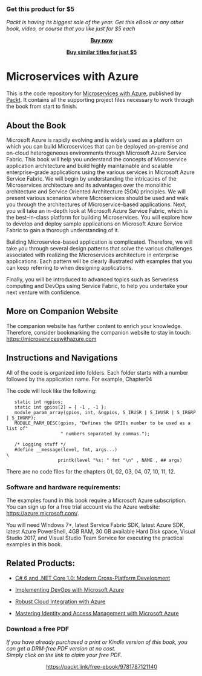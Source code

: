 
### Get this product for $5

<i>Packt is having its biggest sale of the year. Get this eBook or any other book, video, or course that you like just for $5 each</i>


<b><p align='center'>[Buy now](https://packt.link/9781787121140)</p></b>


<b><p align='center'>[Buy similar titles for just $5](https://subscription.packtpub.com/search)</p></b>


# Microservices with Azure
This is the code repository for [Microservices with Azure](https://www.packtpub.com/virtualization-and-cloud/microservices-azure?utm_source=github&utm_medium=repository&utm_content=9781787121140), published by [Packt](https://www.packtpub.com/). It contains all the supporting project files necessary to work through the book from start to finish.

## About the Book
Microsoft Azure is rapidly evolving and is widely used as a platform on which you can build Microservices that can be deployed on-premise and on-cloud heterogeneous environments through Microsoft Azure Service Fabric. This book will help you understand the concepts of Microservice application architecture and build highly maintainable and scalable enterprise-grade applications using the various services in Microsoft Azure Service Fabric. We will begin by understanding the intricacies of the Microservices architecture and its advantages over the monolithic architecture and Service Oriented Architecture (SOA) principles. We will present various scenarios where Microservices should be used and walk you through the architectures of Microservice-based applications. Next, you will take an in-depth look at Microsoft Azure Service Fabric, which is the best–in-class platform for building Microservices. You will explore how to develop and deploy sample applications on Microsoft Azure Service Fabric to gain a thorough understanding of it.

Building Microservice-based application is complicated. Therefore, we will take you through several design patterns that solve the various challenges associated with realizing the Microservices architecture in enterprise applications. Each pattern will be clearly illustrated with examples that you can keep referring to when designing applications.

Finally, you will be introduced to advanced topics such as Serverless computing and DevOps using Service Fabric, to help you undertake your next venture with confidence.

## More on Companion Website
The companion website has further content to enrich your knowledge. Therefore, consider bookmarking the companion website to stay in touch: https://microserviceswithazure.com

## Instructions and Navigations
All of the code is organized into folders. Each folder starts with a number followed by the application name. For example, Chapter04

The code will look like the following:
       
       static int ngpios;
       static int gpios[2] = { -1 , -1 };
       module_param_array(gpios, int, &ngpios, S_IRUSR | S_IWUSR | S_IRGRP | S_IWGRP);
       MODULE_PARM_DESC(gpios, "Defines the GPIOs number to be used as a list of"
                        " numbers separated by commas.");

       /* Logging stuff */
       #define __message(level, fmt, args...)                                  \
                       printk(level "%s: " fmt "\n" , NAME , ## args)

There are no code files for the chapters 01, 02, 03, 04, 07, 10, 11, 12.


### Software and hardware requirements:

The examples found in this book require a Microsoft Azure subscription. You can sign up
for a free trial account via the Azure website: https://azure.microsoft.com/.

You will need Windows 7+, latest Service Fabric SDK, latest Azure SDK, latest Azure
PowerShell, 4GB RAM, 30 GB available Hard Disk space, Visual Studio 2017, and Visual
Studio Team Service for executing the practical examples in this book.



## Related Products:

* [C# 6 and .NET Core 1.0: Modern Cross-Platform Development]( https://www.packtpub.com/application-development/c-6-and-net-core-10?utm_source=github&utm_medium=repository&utm_content=9781785285691 )

* [Implementing DevOps with Microsoft Azure]( https://www.packtpub.com/networking-and-servers/implementing-devops-microsoft-azure?utm_source=github&utm_medium=repository&utm_content=9781787127029 )

* [Robust Cloud Integration with Azure]( https://www.packtpub.com/virtualization-and-cloud/robust-cloud-integration-azure?utm_source=github&utm_medium=repository&utm_content=9781786465573 )

* [Mastering Identity and Access Management with Microsoft Azure]( https://www.packtpub.com/virtualization-and-cloud/mastering-identity-and-access-management-microsoft-azure?utm_source=github&utm_medium=repository&utm_content=9781785889448 )


### Download a free PDF

 <i>If you have already purchased a print or Kindle version of this book, you can get a DRM-free PDF version at no cost.<br>Simply click on the link to claim your free PDF.</i>
<p align="center"> <a href="https://packt.link/free-ebook/9781787121140">https://packt.link/free-ebook/9781787121140 </a> </p>